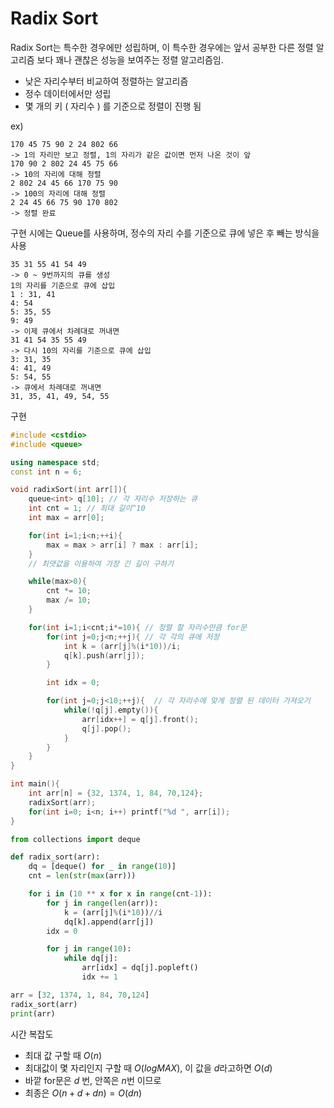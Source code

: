# Radix Sort

Radix Sort는 특수한 경우에만 성립하며, 이 특수한 경우에는 앞서 공부한 다른 정렬 알고리즘 보다 꽤나 괜찮은 성능을 보여주는 정렬 알고리즘임.

- 낮은 자리수부터 비교하여 정렬하는 알고리즘
- 정수 데이터에서만 성립
- 몇 개의 키 ( 자리수 ) 를 기준으로 정렬이 진행 됨

ex)

```
170 45 75 90 2 24 802 66
-> 1의 자리만 보고 정렬, 1의 자리가 같은 값이면 먼저 나온 것이 앞
170 90 2 802 24 45 75 66
-> 10의 자리에 대해 정렬
2 802 24 45 66 170 75 90
-> 100의 자리에 대해 정렬
2 24 45 66 75 90 170 802
-> 정렬 완료
```

구현 시에는 Queue를 사용하며, 정수의 자리 수를 기준으로 큐에 넣은 후 빼는 방식을 사용

```
35 31 55 41 54 49
-> 0 ~ 9번까지의 큐를 생성
1의 자리를 기준으로 큐에 삽입
1 : 31, 41
4: 54
5: 35, 55
9: 49
-> 이제 큐에서 차례대로 꺼내면
31 41 54 35 55 49
-> 다시 10의 자리를 기준으로 큐에 삽입
3: 31, 35
4: 41, 49
5: 54, 55
-> 큐에서 차례대로 꺼내면
31, 35, 41, 49, 54, 55
```

구현

```cpp
#include <cstdio>
#include <queue>

using namespace std;
const int n = 6;

void radixSort(int arr[]){
	queue<int> q[10]; // 각 자리수 저장하는 큐
	int cnt = 1; // 최대 길이^10
	int max = arr[0];

	for(int i=1;i<n;++i){
		max = max > arr[i] ? max : arr[i];
	}
	// 최댓값을 이용하여 가장 긴 길이 구하기

	while(max>0){
		cnt *= 10;
		max /= 10;
	}

	for(int i=1;i<cnt;i*=10){ // 정렬 할 자리수만큼 for문
 		for(int j=0;j<n;++j){ // 각 각의 큐에 저장
			int k = (arr[j]%(i*10))/i;
			q[k].push(arr[j]);
		}

		int idx = 0;

		for(int j=0;j<10;++j){  // 각 자리수에 맞게 정렬 된 데이터 가져오기
			while(!q[j].empty()){
				arr[idx++] = q[j].front();
				q[j].pop();
			}
		}
	}
}

int main(){
    int arr[n] = {32, 1374, 1, 84, 70,124};
    radixSort(arr);
    for(int i=0; i<n; i++) printf("%d ", arr[i]);
}
```

```python
from collections import deque

def radix_sort(arr):
    dq = [deque() for _ in range(10)]
    cnt = len(str(max(arr)))

    for i in (10 ** x for x in range(cnt-1)):
        for j in range(len(arr)):
            k = (arr[j]%(i*10))//i
            dq[k].append(arr[j])
        idx = 0

        for j in range(10):
            while dq[j]:
                arr[idx] = dq[j].popleft()
                idx += 1

arr = [32, 1374, 1, 84, 70,124]
radix_sort(arr)
print(arr)
```

시간 복잡도

- 최대 값 구할 때 $O(n)$
- 최대값이 몇 자리인지 구할 때 $O(logMAX)$, 이 값을 $d$라고하면 $O(d)$
- 바깥 for문은 $d$ 번, 안쪽은 $n$번 이므로
- 최종은 $O(n+d+dn) = O(dn)$
